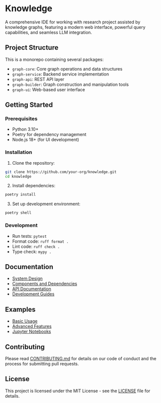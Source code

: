 # Knowledge

A comprehensive IDE for working with research project assisted by knowledge graphs, featuring a modern web interface, powerful query capabilities, and seamless LLM integration.

## Project Structure

This is a monorepo containing several packages:

- `graph-core`: Core graph operations and data structures
- `graph-service`: Backend service implementation
- `graph-api`: REST API layer
- `graph-builder`: Graph construction and manipulation tools
- `graph-ui`: Web-based user interface

## Getting Started

### Prerequisites

- Python 3.10+
- Poetry for dependency management
- Node.js 18+ (for UI development)

### Installation

1. Clone the repository:
```bash
git clone https://github.com/your-org/knowledge.git
cd knowledge
```

2. Install dependencies:
```bash
poetry install
```

3. Set up development environment:
```bash
poetry shell
```

### Development

- Run tests: `pytest`
- Format code: `ruff format .`
- Lint code: `ruff check .`
- Type check: `mypy .`

## Documentation

- [System Design](docs/architecture/knowledge-system.md)
- [Components and Dependencies](docs/architecture/components-and-dependencies.md)
- [API Documentation](docs/api/README.md)
- [Development Guides](docs/guides/README.md)

## Examples

- [Basic Usage](examples/basic/README.md)
- [Advanced Features](examples/advanced/README.md)
- [Jupyter Notebooks](examples/notebooks/README.md)

## Contributing

Please read [CONTRIBUTING.md](CONTRIBUTING.md) for details on our code of conduct and the process for submitting pull requests.

## License

This project is licensed under the MIT License - see the [LICENSE](LICENSE) file for details.